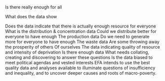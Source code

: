 Is there really enough for all 

What does the data show

Does the data indicate that there is actually enough resource for everyone
What is the distribution & concentration data Could we distribute better for everyone to have enough
The production data Do we need to generate more for everyone to have enough
The waste data Are some throwing away the prosperity of others Of ourselves
The data indicating quality of resource and intensity of deprivation
Is there enough data What needs collating, creating and discovering to answer these questions
Is the data biased to meet political agendas and vested interests
EFA intends to use the best quality data and analyses available to illuminate questions of insufficiency and inequality, and to uncover deeper causes and roots of macro-poverty.